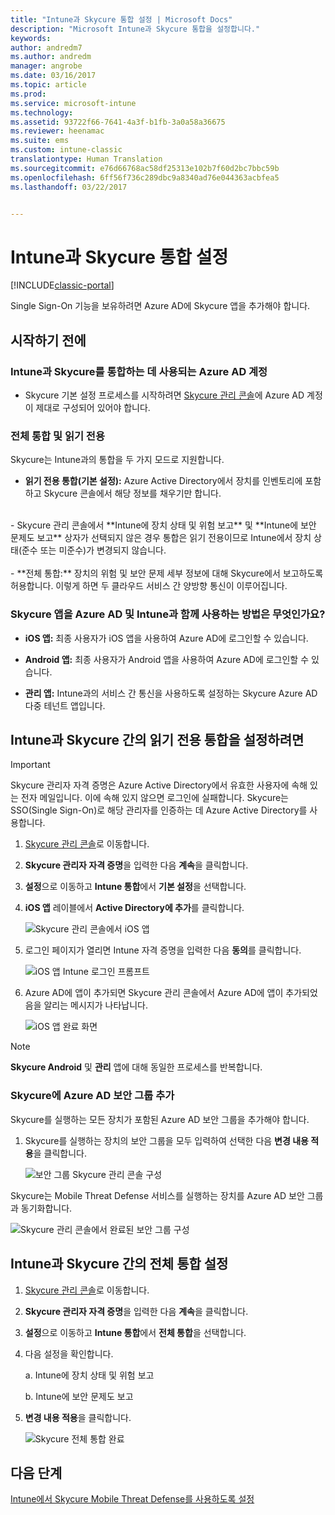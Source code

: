 ```yaml
---
title: "Intune과 Skycure 통합 설정 | Microsoft Docs"
description: "Microsoft Intune과 Skycure 통합을 설정합니다."
keywords: 
author: andredm7
ms.author: andredm
manager: angrobe
ms.date: 03/16/2017
ms.topic: article
ms.prod: 
ms.service: microsoft-intune
ms.technology: 
ms.assetid: 93722f66-7641-4a3f-b1fb-3a0a58a36675
ms.reviewer: heenamac
ms.suite: ems
ms.custom: intune-classic
translationtype: Human Translation
ms.sourcegitcommit: e76d66768ac58df25313e102b7f60d2bc7bbc59b
ms.openlocfilehash: 6ff56f736c289dbc9a8340ad76e044363acbfea5
ms.lasthandoff: 03/22/2017


---
```


# <a name="setup-the-skycure-integration-with-intune"></a>Intune과 Skycure 통합 설정

[!INCLUDE[classic-portal](../includes/classic-portal.md)]

Single Sign-On 기능을 보유하려면 Azure AD에 Skycure 앱을 추가해야 합니다.

## <a name="before-you-begin"></a>시작하기 전에

### <a name="azure-ad-account-used-to-integrate-intune-and-skycure"></a>Intune과 Skycure를 통합하는 데 사용되는 Azure AD 계정

-   Skycure 기본 설정 프로세스를 시작하려면 [Skycure 관리 콘솔](https://aad.skycure.com)에 Azure AD 계정이 제대로 구성되어 있어야 합니다.

### <a name="full-integration-vs-read-only"></a>전체 통합 및 읽기 전용

Skycure는 Intune과의 통합을 두 가지 모드로 지원합니다.

-   **읽기 전용 통합(기본 설정):** Azure Active Directory에서 장치를 인벤토리에 포함하고 Skycure 콘솔에서 해당 정보를 채우기만 합니다.
<br>
    -   Skycure 관리 콘솔에서 **Intune에 장치 상태 및 위험 보고** 및 **Intune에 보안 문제도 보고** 상자가 선택되지 않은 경우 통합은 읽기 전용이므로 Intune에서 장치 상태(준수 또는 미준수)가 변경되지 않습니다.
<br></br>
-   **전체 통합:** 장치의 위험 및 보안 문제 세부 정보에 대해 Skycure에서 보고하도록 허용합니다. 이렇게 하면 두 클라우드 서비스 간 양방향 통신이 이루어집니다.

### <a name="how-the-skycure-apps-are-used-with-azure-ad-and-intune"></a>Skycure 앱을 Azure AD 및 Intune과 함께 사용하는 방법은 무엇인가요?

-   **iOS 앱:** 최종 사용자가 iOS 앱을 사용하여 Azure AD에 로그인할 수 있습니다.

-   **Android 앱:** 최종 사용자가 Android 앱을 사용하여 Azure AD에 로그인할 수 있습니다.

-   **관리 앱:** Intune과의 서비스 간 통신을 사용하도록 설정하는 Skycure Azure AD 다중 테넌트 앱입니다.

## <a name="to-set-up-the-read-only-integration-between-intune-and-skycure"></a>Intune과 Skycure 간의 읽기 전용 통합을 설정하려면

> [!IMPORTANT] 
> Skycure 관리자 자격 증명은 Azure Active Directory에서 유효한 사용자에 속해 있는 전자 메일입니다. 이에 속해 있지 않으면 로그인에 실패합니다. Skycure는 SSO(Single Sign-On)로 해당 관리자를 인증하는 데 Azure Active Directory를 사용합니다.

1.  [Skycure 관리 콘솔](https://aad.skycure.com)로 이동합니다.

2.  **Skycure 관리자 자격 증명**을 입력한 다음 **계속**을 클릭합니다.

3.  **설정**으로 이동하고 **Intune 통합**에서 **기본 설정**을 선택합니다.

4.  **iOS 앱** 레이블에서 **Active Directory에 추가**를 클릭합니다.

    ![Skycure 관리 콘솔에서 iOS 앱](../media/mtp/skycure-setup-1.png)

5.  로그인 페이지가 열리면 Intune 자격 증명을 입력한 다음 **동의**를 클릭합니다.

    ![iOS 앱 Intune 로그인 프롬프트](../media/mtp/skycure-setup-2.png)

6.  Azure AD에 앱이 추가되면 Skycure 관리 콘솔에서 Azure AD에 앱이 추가되었음을 알리는 메시지가 나타납니다.

    ![iOS 앱 완료 화면](../media/mtp/skycure-setup-3.png)

> [!NOTE] 
> **Skycure Android** 및 **관리** 앱에 대해 동일한 프로세스를 반복합니다.

### <a name="add-an-azure-ad-security-group-into-skycure"></a>Skycure에 Azure AD 보안 그룹 추가

Skycure를 실행하는 모든 장치가 포함된 Azure AD 보안 그룹을 추가해야 합니다.

1.  Skycure를 실행하는 장치의 보안 그룹을 모두 입력하여 선택한 다음 **변경 내용 적용**을 클릭합니다.

    ![보안 그룹 Skycure 관리 콘솔 구성](../media/mtp/skycure-setup-4.png)

Skycure는 Mobile Threat Defense 서비스를 실행하는 장치를 Azure AD 보안 그룹과 동기화합니다.

![Skycure 관리 콘솔에서 완료된 보안 그룹 구성](../media/mtp/skycure-setup-5.png)

## <a name="set-up-the-full-integration-between-intune-and-skycure"></a>Intune과 Skycure 간의 전체 통합 설정

1.  [Skycure 관리 콘솔](https://aad.skycure.com)로 이동합니다.

2.  **Skycure 관리자 자격 증명**을 입력한 다음 **계속**을 클릭합니다.

3.  **설정**으로 이동하고 **Intune 통합**에서 **전체 통합**을 선택합니다.

4.  다음 설정을 확인합니다.

    a.  Intune에 장치 상태 및 위험 보고

    b.  Intune에 보안 문제도 보고

5.  **변경 내용 적용**을 클릭합니다.

    ![Skycure 전체 통합 완료](../media/mtp/skycure-setup-6.png)

## <a name="next-steps"></a>다음 단계

[Intune에서 Skycure Mobile Threat Defense를 사용하도록 설정](https://docs.microsoft.com/intune/deploy-use/enable-skycure-mobile-threat-defense-in-intune)

